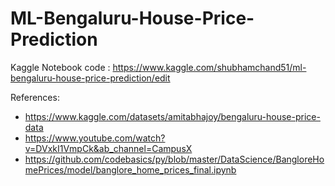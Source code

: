 # ML-Bengaluru-House-Price-Prediction

Kaggle Notebook code : https://www.kaggle.com/shubhamchand51/ml-bengaluru-house-price-prediction/edit

References:
* https://www.kaggle.com/datasets/amitabhajoy/bengaluru-house-price-data
* https://www.youtube.com/watch?v=DVxkI1VmpCk&ab_channel=CampusX
* https://github.com/codebasics/py/blob/master/DataScience/BangloreHomePrices/model/banglore_home_prices_final.ipynb
